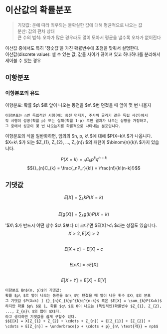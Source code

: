 # 이산값의 확률분포

> 기댓값: 운에 따라 죄우되는 불확실한 값에 대해 평균적으로 나오는 값   
> 분산: 값의 편차 상태   
> 큰 수의 법칙: 오차가 많은 경우라도 많이 모아서 평균을 낼수록 오차가 없어진다


이산값 중에서도 특히 '정숫값'을 가진 확률변수에 초점을 맞춰서 설명한다.   
이산값(discrete value): 셀 수 있는 값, 값들 사이가 끊어져 있고 하나하나를 분리해서 세어볼 수 있는 경우   
   

## 이항분포
### 이항분포의 유도
이항분포: 확률 $p\ $로 앞이 나오는 동전을 $n\ $번 던졌을 때 앞이 몇 번 나올지   
```
이항분포는 n번 독립적인 시행(예: 동전 던지기, 주사위 굴리기 같은 독립 사건)에서
각 시행이 성공(확률 p) 또는 실패(확률 1-p) 로만 결과가 나오는 상황을 가정하고,
그 중에서 성공이 몇 번 나오는지를 확률적으로 나타내는 분포입니다.
```
이항분포의 식을 일반화하면, 임의의 $n, p, k\ $에 대해 $P(X=k)\ $가 나옵니다.   
$X=k\ $가 되는 $Z_{1}, Z_{2}, ..., Z_{n}\ $의 패턴이 $\binom{n}{k}\ $가지 있습니다.


$$P(X=k) = {}_{n}C_{k}p^{k}q^{n-k}$$
$${}_{n}C_{k} = \frac{_nP_r}{k!} = \frac{n!}{k!(n-k)!}$$


## 기댓값
$$E[X]=\sum_{k}kP(X=k)$$   
$$E[g(X)]=\sum_{k}g(k)P(X=k)$$


'$X\ $가 반드시 어떤 상수 $c\ $보다 더 크다'면 $E[X]>c\ $라는 성질도 있습니다.   
$$X>2, E[X]>2$$   
$$E[X + c] = E[X] + c$$   
$$E[cX] = cE[X]$$   
$$E[X + Y] = E[X] + E[Y]$$


```
이항분포 Bn$(n, p)$의 기댓값:
확률 $p\ $로 앞이 나오는 동전을 $n\ $번 던졌을 때 앞이 나온 횟수 $X\ $의 분포
그 기댓값 $P(X=k) ] {}_{n}C_{k}p^{k}q^{n-k}$ 혹은 $E[X] = \sum_{k}P(X=k)$
하지만 확률 $p\ $로 1, 확률 $q\ $로 0이 나오는 (독립적인)확률변수 $Z_{1}, Z_{2}, ..., Z_{n}\ $의 합이 $X$다.
라고 생각하면 기댓값을 쉽게 구할수 있다.
$$E[X] = X[Z_{1} + Z_{2} + \cdots + Z_{n}] = E[Z_{1}] + [Z_{2}] + \cdots + E[Z_{n}] = \underbrace{p + \cdots + p}_{n\ \text{개}} = np$$
```
